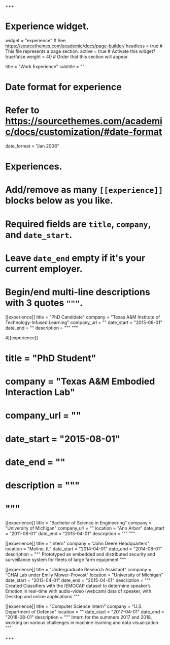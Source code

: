 +++
# Experience widget.
widget = "experience"  # See https://sourcethemes.com/academic/docs/page-builder/
headless = true  # This file represents a page section.
active = true  # Activate this widget? true/false
weight = 40  # Order that this section will appear.

title = "Work Experience"
subtitle = ""

# Date format for experience
#   Refer to https://sourcethemes.com/academic/docs/customization/#date-format
date_format = "Jan 2006"

# Experiences.
#   Add/remove as many `[[experience]]` blocks below as you like.
#   Required fields are `title`, `company`, and `date_start`.
#   Leave `date_end` empty if it's your current employer.
#   Begin/end multi-line descriptions with 3 quotes `"""`.
[[experience]]
  title = "PhD Candidate"
  company = "Texas A&M Institute of Technology-Infused Learning"
  company_url = ""
  date_start = "2015-08-01"
  date_end = ""
  description = """
  """

#[[experience]]
#  title = "PhD Student"
#  company = "Texas A&M Embodied Interaction Lab"
#  company_url = ""
#  date_start = "2015-08-01"
#  date_end = ""
#  description = """
#  """

[[experience]]
  title = "Bachelor of Science in Engineering"
  company = "University of Michigan"
  company_url = ""
  location = "Ann Arbor"
  date_start = "2011-08-01"
  date_end = "2015-04-01"
  description = """
  """

[[experience]]
  title = "Intern"
  company = "John Deere Headquarters"
  location = "Moline, IL"
  date_start = "2014-04-01"
  date_end = "2014-08-01"
  description = """
  Prototyped an embedded and distributed security and surveillance system for fleets of large farm equipment
  """

[[experience]]
  title = "Undergraduate Research Assistant"
  company = "CHAI Lab under Emily Mower-Provost"
  location = "University of Michigan"
  date_start = "2013-04-01"
  date_end = "2015-04-01"
  description = """
  Created Classifiers with the IEMOCAP dataset to determine speaker’s Emotion in real-time with audio-video (webcam) data of speaker, with Desktop and online applications
  """

[[experience]]
  title = "Computer Science Intern"
  company = "U.S. Department of Defense"
  location = ""
  date_start = "2017-04-01"
  date_end = "2018-08-01"
  description = """
  Intern for the summers 2017 and 2018, working on various challenges in machine learning and data visualization
  """

+++
